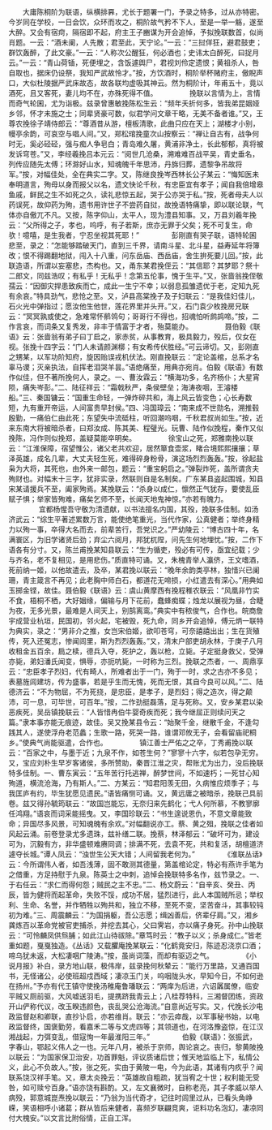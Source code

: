 <!-- { "loadSidebar": true } -->
　　大庸陈桐阶为联语，纵横排奡，尤长于题署一门，予录之特多，过从亦特密。今岁同在学校，一日会饮，众环而攻之，桐阶故气矜不下人，至是一举一觞，遂至大醉。又会有宿疴，隔宿即不起，府主王子豳谋为开会追悼，予拟挽联数首，似尚肖题。一云：“酒未阑，人先散；君至此，天宁论。”一云：“三挝佯狂，避君鼓吏；群饮轰醉，了此文豪。”一云：“人称次公醒狂，何必酒也；史讳太白醉死，曰捉月云。”一云：“青山荷锸，死便埋之，含饭遽舆尸，君视刘伶定遗恨；黄祖杀人，咎自取也，据床仍设祭，我知严武故怜才。”按，方饮酒时，桐阶举杯赌府主，傲睨声口，大似杜陵据严武床故态，故各联均虚吸其神云。然为桐阶计，年甫五十，竟以酒死，且又客死，妻儿均不在，亦殊死得不值。
　　
　　挽联以言情为上，言情而奇气轮囷，尤为诣极。兹录曾惠敏挽陈松生云：“频年夭折何多，皆我弟昆姻娅乡邻，怀才未施之士；同辈贤豪可数，似君学问文章干略，无美不备者谁。”又，王尊农挽徐子靖侍郎云：“尊酒昔从游，檀板清歌，此曲只应在天上；湖楼才小别，幔亭余韵，可哀空与唱人间。”又，郑松琯挽童次山按察云：“禅让自古有，战争何时无，奚必硁硁，强与痴人争皂白；青岛难久屠，黄浦非净土，长此郁郁，真将被发诉穹苍。”又，李经羲挽吕本元云：“阅世几沧桑，溯难难百战平吴，青史垂名，列传应随先太傅；环滁好山水，知魂魄千年思沛，丹旆归葬，遗黎争吊故将军。”按，对幅佳处，全在典实二字。又，陈继良挽岑西林长公子某云：“悔知医未奉明道言，殉母以身而报父以名，遗文快论千秋，有忠臣宜有孝子；闻自我倍增皋鱼戚，鲜民之生不如死之久，读礼悲惊五起，哭于公亦哭于私。”按，死者母夫人以药误死，故仰药为殉，遗书用许世子不尝药自挝，故挽语特痛挚，即以联论联，气体亦自傲兀不凡。又按，陈字仰山，太平人，现为澧县知事。又，万县刘羲年挽云：“父所得之子，孝也，呜呼，有子若斯，庶亦无罪于父矣；死不可复生，命欤！噫嘻，是生我者，宁忍坐视其死耶！”
　　
　　彭刚直有哭子联，语特轮囷悲至，录之：“怎能够踏破天门，直到三千界，请南斗星、北斗星，益寿延年将簿改；恨不得踢翻地狱，闯入十八重，问东岳庙、西岳庙，舍生拚死要儿回。”按，此联造语，所谓以妄塞悲，杰构也。又，甬东某君挽侄云：“其信耶？其梦耶？祭十二郎文，同兹浩叹；有私乎！无私乎！念第五伦事，愧于生平。”又，张啬翁挽侄敬孺云：“因御灾捍患致疾而亡，成此一生宁不幸；以弱息孤雏遗优于老，定知九死有余哀。”特具劲气，悲怆之至。又，泸县高棠挽子及子妇联云：“是我佳妇佳儿，石火光中弹指过；愿汝他生他世，莲花界里并头开。”又，石门袁少枚挽房兄联云：“冥冥孰或使之，急难常怀鹡鸰句；哥哥行不得也，招魂怕听鹧鸪啼。”按，二作言哀，而词条又复秀发，非丰于情富于才者，殆莫能办。
　　
　　聂伯毅《联语》云：张啬翁有弟子曰丁启之，家赤贫，从事教育，极具毅力，殁后，仅女在视。张挽十四字云：“门人未请颜渊槨；有女希传伏胜经。”可云谛切。又，彭刚直之甥某，以军功阶知府，旋因贻误戎机伏法。刚直挽联云：“定论盖棺，总系才名辜马谡；灭亲执法，自挥老泪哭羊昙。”语绝痛至，用典亦宛肖。伯毅《联语》有数作似佳，但不著所挽何人，录之。一、曹汝霖云：“横海功多，名齐杨仆；大星宵陨，痛失岑彭。”二、陆征祥云：“霜戟秋严，条侯壁垒；海涛夜咽，王濬楼船。”三、秦国镛云：“国重生命轻，一弹炸碎共和，海上风云皆变色；心长寿数短，九有重开帝运，人间富贵早封侯。”四、冯国璋云：“南来成不世勋名，溯推毂殷勤，一痛伯仁由此死；东望失中流砥柱，听回潮呜咽，千秋君叔尚如生。”按，近来东南大将被暗杀者，曰郑汝成、陈其美、程璧光。玩曹、陆作似挽程，秦作又似挽陈，冯作则似挽郑，盖疑莫能卒明矣。
　　
　　徐宝山之死，郑雅南挽以联云：“江淮保障，宿望惟公，诸父老共欢迎，居然箪食壶浆，睹合境熙熙攘攘；草泽英雄，成名几辈，大丈夫轻生死，难得碎身粉骨，演这场烈烈轰轰。”按，徐起盐枭为大将，其死也，由外来一邮包，题云：“重宝躬启之。”弹裂炸死，盖所谓贪夫殉财也。对幅末十三字，犹非实录，然联则自是名制矣。广东某县盗起围城，知县宋某请援兵不至，阖家殉焉。某挽联云：“杀身以成仁，懔然正气犹存，要使乱臣赋子惧；举家皆殉难，痛矣乞师不至，长闻天地鬼神惊。”亦若有魄力。
　　
　　宜都杨惺吾守敬为清遗献，以书法擅名内国，其殁，挽联多佳制。如汤济武云：“综生平著述累数万言，能使绝笔重光，当代作家，公真健者；举终身精力以殉一事，卒得大名而去，前辈苦行，吾党识之。”严幼陵云：“博古四十年，名满寰区，为旧学诸贤后劲；弃尘六阅月，邦犹杌陧，问先生何地埋忧。”按，二作下语各有分寸。又，陈兰甫挽某知县联云：“生为循吏，殁必有可传，亟宜纪载；少与齐名，老不复相见，是用悲伤。”质直特可诵。又，朱槐青举人瀛侪，王文嗜酒，死前纳一姬，以他故遣去，及卒，某君挽以联云：“晚年余韵类亭林，独惜兴已阑珊，青主箴言不再见；此老胸中师白石，都道花无啼损，小红遣去有深心。”用典如玉掷金铿，故佳。聂伯毅《联语》云：虞山黄摩西有挽程稚农联云：“风凰非竹实不食，梧桐不栖，大好姻缘，偏输与月下花前，蠢蜂痴蝶；烛龙以展视为昼，合睫为夜，无多光景，最难是人间天上，别鹄离鸾。”典实中有秾俊气，合作也。皖商詹宇成营业杭垣，民国初，邻火起，宅被毁，死九命，同乡开会追悼，傅元炳一联特为典实，录之：“男非介之推，女岂宋伯姬，欲叩苍穹，可奈譆譆出出；生在货殖传，死入还冤志，惨闻闾里，斯为烈烈轰轰。”又，清末户部吏胡永林，于庚子八月收租金五百余，扃之椟，德兵入夺，死护之，轰以枪，立毙。子定挺身救父，受弹亦毙，弟妇潘氏闻变，惧辱，亦扼吭毙，一时称为三烈。挽联之杰者，一、周鼎享云：“忠臣孝子烈妇，代有畸人，所难者出于一门，殉于一时，求之古亦不多见；表墓旌闾建坊，传为盛事，若是乎生而无愧，死而无恨，其自今良可以风。”二、陆德济云：“不为物屈，不为死挠，是忠臣，是孝子，是烈妇；得之造次，得之颠沛，可一息，可毕世，可百年。”按，二作劲挺磊落，足与死称。又，安乡某君以染恶疾死，吴岳镇挽联云：“人皆惜冉伯牛婴奇疾而死；我今继屈正则续问天之篇。”隶本事亦能无痕迹，故佳。吴又挽某县令云：“始聚千金，继散千金，不逢勾践其人，遂使浮舟老范蠡；生歌一路，死哭一路，谁谓邓攸无子，会看留庙祀桐乡。”使典气尚能驱遣，合作也。
　　
　　镇江善士严佑之之卒，丁秀甫挽以联云：“百家之中，与墨于近；九泉不作，如苍生何？”寥寥十六字，似若包孕无穷。又，宝应刘朴生早岁客诸侯，多所赞助，秦晋江淮之灾，帮账尤为出力，没后挽联特多佳制。一、曹东寅云：“五年苦行托逃禅，醉梦世间，不如速朽；一死甘心知殉道，横流沧海，乃有斯人。”二、方某云：“知君阳羡无田，久病惟应烦季子；与我匡庐有约，毕生犹愿见遗民。”语皆痛恻可诵。又，黄远庸之被暗杀，挽联己具前卷。兹又得孙毓筠联云：“故国岂能忘，无奈归来先鹤化；弋人何所慕，不教寥廓任鸿翔。”语哀而词采能摇曳。又，李国珍联云：“书生遑说恩仇，不意文章能致命；异国尽多风景，可知魂魄有余欢。”对幅翻说亦工。蔡、黄之殂，挽联之佳者如风起云涌。前卷登录尤多遗珠，兹补缮二联。挽蔡，林泽郁云：“破坏可为，建设可为，沉毅有方，非华盛顿难赓同调；排满不死，去袁不死，共和复活，胡檀道济遽夺长城。”谭人凤云：“浊世生公天大错；人间留我老何为。”
　　
　　《淮联丛话》云：今所谓伟人者，如吾浅薄，固不敢测其德量，第盖棺论定，特必有燕许手笔为之借重，方足持慰于九泉。陈英士之中刺，追悼会挽联特多名作，兹节录之。一、于右任云：“求仁而得何怨；贼民之主不忠。”二、杨文蔚云：“自辛亥、癸丑、丙辰，皆为健将而起革命，失败不馁，成功不居，猛烈进行，此人本国贼所忌；举权利、生命、名誉，并作牺牲以殉共和，独立不移，至死不变，坚苦奋斗，其事较钝初为难。”三、周震麟云：“为国捐躯，吾公志愿；缉凶善后，侪辈仔肩。”又，湘乡龚炼百以革命党被官吏捕杀，并挖去其心，父曰霁岩，亦以痛子身死。孙中山挽联云：“可怜麟凤供炰脯；如此江山待祓除。”章笃时云：“教子以义；杀身成仁。”皆老重如题，戛戛独造。《丛话》又载臞庵挽某联云：“化鹤竟安归，陈迹忍浇京口酒；啼乌犹未返，大松凄咽广陵涛。”按，虽尚词藻，而却有驱迈之气。
　　
　　《小说月报》补白，录方地山联，极伟岸，兹录挽何秋辇云：“能行万里路，又通百国书，无怪诸公，必使班超戍西域；凄凉玉门关，呜咽陇头水，早知今日，不如何逊在扬州。”予亦有代王镇守使挽汤稚庵鲁璠联云：“两庠为后进，六诏羼属僚，临安平贼又厕前驱，大风嘘送羽毛，提携跻我青云上；八桂荐特科，三湘督团练，资政开山俨称代议，改玉睽违颜色，丧乱哭公沧海流。”自意尚近写实。又，代挽长沙电政监督赵和卿联，直抄讣启，亦若维肖。联云：“亦云瘁哉，以军事秘书始，以电政监督终，国褒勤劳，看嘉禾二等与文虎四等；其领道也，在河洛豫盗惊，在江汉湘战起，力弭变乱，借寇恂一年最淮阳三年。”
　　
　　伯毅《联语》：张振武，字春山，鄂起义伟人之一也。元年八月，被杀于京师，舆论哀之。丧归，黎黄陂挽以联云：“为国家保卫治安，功首罪魁，评议质诸后世；惟天地监临上下，私情公义，此心不负故人。”按，张之死，实由于黄陂一电，今为此语，其诸有内疚乎？闻联系饶汉祥手笔。又，章太炎挽云：“英雄故自粗疏，犹当宥之十世；权利能无受咎，如可赎兮百身。”语亦饶有斟酌。又，左文襄微时，自称老亮，其子孝威以举人病殁，郭意城崑焘挽以联云：“乃翁为当代奇才，记往时闾里过从，已看头角峥嵘，笑语相呼小诸葛；群从皆后来健者，喜频岁联翩竞爽，讵料功名泡幻，凄凉同付大槐安。”以文言比附俗情，正自工浑。
　　
